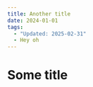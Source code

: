 ```yaml
---
title: Another title
date: 2024-01-01
tags:
  - "Updated: 2025-02-31"
  - Hey oh
---
```


# Some title
